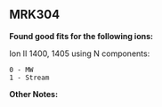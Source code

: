 ## MRK304
**Found good fits for the following ions:**

Ion II 1400, 1405 using N components:
```
0 - MW
1 - Stream
```


**Other Notes:**

